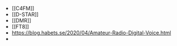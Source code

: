 - [[C4FM]]
- [[D-STAR]]
- [[DMR]]
- [[FT8]]
- https://blog.habets.se/2020/04/Amateur-Radio-Digital-Voice.html
- 
